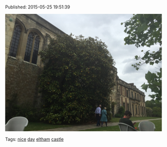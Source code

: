 
# 

Published: 2015-05-25 19:51:39

![](119873794807-0.jpg)

Tags: [nice](tag-nice.md) [day](tag-day.md) [eltham](tag-eltham.md) [castle](tag-castle.md)
